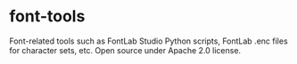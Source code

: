 font-tools
==========

Font-related tools such as FontLab Studio Python scripts, FontLab .enc files for character sets, etc. Open source under Apache 2.0 license.

